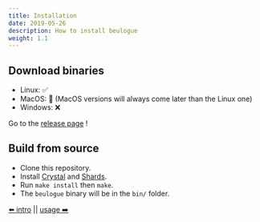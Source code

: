```yaml
---
title: Installation
date: 2019-05-26
description: How to install beulogue
weight: 1.1
---
```


## Download binaries

- Linux: :white_check_mark:
- MacOS: :construction: (MacOS versions will always come later than the Linux one)
- Windows: :x:

Go to the [release page](https://github.com/SiegfriedEhret/beulogue/releases) !

## Build from source

- Clone this repository.
- Install [Crystal](https://crystal-lang.org/) and [Shards](https://github.com/crystal-lang/shards).
- Run `make install` then `make`.
- The `beulogue` binary will be in the `bin/` folder.

[⬅️ intro](/en/usage/index.html) || [usage ➡️](/en/usage/usage.html)